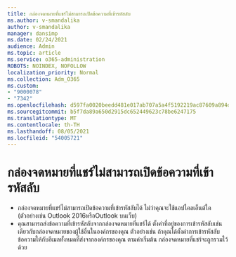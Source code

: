 ```yaml
---
title: กล่องจดหมายที่แชร์ไม่สามารถเปิดข้อความที่เข้ารหัสลับ
ms.author: v-smandalika
author: v-smandalika
manager: dansimp
ms.date: 02/24/2021
audience: Admin
ms.topic: article
ms.service: o365-administration
ROBOTS: NOINDEX, NOFOLLOW
localization_priority: Normal
ms.collection: Adm_O365
ms.custom:
- "9000078"
- "7342"
ms.openlocfilehash: d597fa0020beedd481e017ab707a5a4f5192219ac87609a894d8ba7345ce3110
ms.sourcegitcommit: b5f7da89a650d2915dc652449623c78be6247175
ms.translationtype: MT
ms.contentlocale: th-TH
ms.lasthandoff: 08/05/2021
ms.locfileid: "54005721"
---
```

# <a name="shared-mailboxes-cant-open-encrypted-messages"></a>กล่องจดหมายที่แชร์ไม่สามารถเปิดข้อความที่เข้ารหัสลับ

- กล่องจดหมายที่แชร์ไม่สามารถเปิดข้อความที่เข้ารหัสลับได้ ไม่ว่าคุณจะใช้แอปไคลเอ็นต์ใด (ตัวอย่างเช่น Outlook 2016หรือOutlook บนเว็บ)
- คุณสามารถส่งข้อความที่เข้ารหัสลับจากกล่องจดหมายที่แชร์ได้ ตั้งค่าที่อยู่ของการเข้ารหัสลับเช่นเดียวกับกล่องจดหมายของผู้ใช้อื่นในองค์กรของคุณ ตัวอย่างเช่น ถ้าคุณได้ตั้งค่าการเข้ารหัสลับข้อความให้กับอีเมลทั้งหมดที่ส่งจากองค์กรของคุณ ตามค่าเริ่มต้น กล่องจดหมายที่แชร์จะถูกรวมไว้ด้วย
